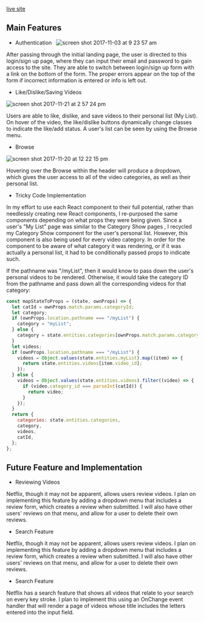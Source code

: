 [live site](https://raydelpino29.github.io/netfix/)

## Main Features

  - Authentication
  
  ![screen shot 2017-11-03 at 9 23 57 am](https://user-images.githubusercontent.com/29177545/32375859-8b0d23bc-c079-11e7-9c97-ddb4875d0bab.png)

After passing through the initial landing page, the user is directed to this login/sign up page, where they can input their email and password to gain access to the site. They are able to switch between login/sign up form with a link on the bottom of the form. The proper errors appear on the top of the form if incorrect information is entered or info is left out.

  - Like/Dislike/Saving Videos

  ![screen shot 2017-11-21 at 2 57 24 pm](https://user-images.githubusercontent.com/29177545/33093969-8cb7ce5e-cecc-11e7-96e5-004998113f5e.png)

Users are able to like, dislike, and save videos to their personal list (My List). On hover of the video, the like/dislike buttons dynamically change classes to indicate the like/add status. A user's list can be seen by using the Browse menu.

- Browse

![screen shot 2017-11-20 at 12 22 15 pm](https://user-images.githubusercontent.com/29177545/33031916-9dca507a-cded-11e7-97a9-b8b325e8fc04.png)

Hovering over the Browse within the header will produce a dropdown, which gives the user access to all of the video categories, as well as their personal list.

- Tricky Code Implementation

In my effort to use each React component to their full potential, rather than needlessly creating new React components, I re-purposed the same components depending on what props they were being given. Since a user's "My List" page was similar to the Category Show pages , I recycled my Category Show component for the user's personal list. However, this component is also being used for every video category. In order for the component to be aware of what category it was rendering, or if it was actually a personal list, it had to be conditionally passed props to indicate such.

If the pathname was "/myList", then it would know to pass down the user's personal videos to be rendered. Otherwise, it would take the category ID from the pathname and pass down all the corresponding videos for that category:

```javascript
const mapStateToProps = (state, ownProps) => {
  let catId = ownProps.match.params.categoryId;
  let category;
  if (ownProps.location.pathname === "/myList") {
    category = "myList";
  } else {
    category = state.entities.categories[ownProps.match.params.categoryId];
  }
  let videos;
  if (ownProps.location.pathname === "/myList") {
    videos = Object.values(state.entities.myList).map((item) => {
      return state.entities.videos[item.video_id];
    });
  } else {
    videos = Object.values(state.entities.videos).filter((video) => {
      if (video.category_id === parseInt(catId)) {
        return video;
      }
    });
  }
  return {
    categories: state.entities.categories,
    category,
    videos,
    catId,
  };
};
```


## Future Feature and Implementation

  - Reviewing Videos

   Netflix, though it may not be apparent, allows users review videos. I plan on implementing this feature by adding a dropdown menu that    includes a review form, which creates a review when submitted. I will also have other users' reviews on that menu, and allow for a user    to delete their own reviews.

  - Search Feature

   Netflix, though it may not be apparent, allows users review videos. I plan on implementing this feature by adding a dropdown menu that    includes a review form, which creates a review when submitted. I will also have other users' reviews on that menu, and allow for a user    to delete their own reviews.

  - Search Feature

   Netflix has a search feature that shows all videos that relate to your search on every key stroke. I plan to implement this using an OnChange event handler that will render a page of videos whose title includes the letters entered into the input field.
